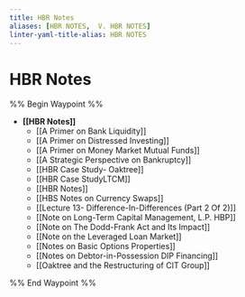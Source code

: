 ```yaml
---
title: HBR Notes
aliases: [HBR NOTES,  V. HBR NOTES]
linter-yaml-title-alias: HBR NOTES
---
```


# HBR Notes
%% Begin Waypoint %%
- **[[HBR Notes]]**
	- [[A Primer on Bank Liquidity]]
	- [[A Primer on Distressed Investing]]
	- [[A Primer on Money Market Mutual Funds]]
	- [[A Strategic Perspective on Bankruptcy]]
	- [[HBR Case Study- Oaktree]]
	- [[HBR Case StudyLTCM]]
	- [[HBR Notes]]
	- [[HBS Notes on Currency Swaps]]
	- [[Lecture 13- Difference-In-Differences (Part 2 Of 2)]]
	- [[Note on Long-Term Capital Management,  L.P. HBP]]
	- [[Note on The Dodd-Frank Act and Its Impact]]
	- [[Note on the Leveraged Loan Market]]
	- [[Notes on Basic Options Properties]]
	- [[Notes on Debtor-in-Possession DIP Financing]]
	- [[Oaktree and the Restructuring of CIT Group]]

%% End Waypoint %%
